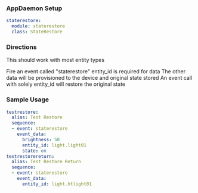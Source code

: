 ### AppDaemon Setup
```yaml
staterestore:
  module: staterestore
  class: StateRestore
```

### Directions
This should work with most entity types

Fire an event called "staterestore"
entity_id is required for data
The other data will be provisioned to the device and original state stored
An event call with solely entity_id will restore the original state

### Sample Usage 

```yaml
testrestore:
  alias: Test Restore
  sequence:
  - event: staterestore
    event_data:
      brightness: 50
      entity_id: light.light01
      state: on
testrestorereturn:
  alias: Test Restore Return
  sequence:
  - event: staterestore
    event_data:
      entity_id: light.htlight01
```